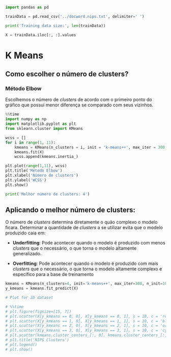 ```python
import pandas as pd

trainData = pd.read_csv('../docword.nips.txt', delimiter=' ')

print('Training data size:', len(trainData))
```

```python
X = trainData.iloc[:, :].values
```

# K Means
## Como escolher o número de clusters?

### Método Elbow

Escolhemos o número de *clusters* de acordo com o primeiro ponto do gráfico que
possui menor diferença se comparado com seus vizinhos.

```python
%%time
import numpy as np
import matplotlib.pyplot as plt
from sklearn.cluster import KMeans

wcss = []
for i in range(1, 11):
    kmeans = KMeans(n_clusters = i, init = 'k-means++', max_iter = 300, n_init = 10, random_state = 0, n_jobs=-1)
    kmeans.fit(X)
    wcss.append(kmeans.inertia_)

plt.plot(range(1,11), wcss)
plt.title('Método Elbow')
plt.xlabel('Número de clusters')
plt.ylabel('WCSS')
plt.show()

print('Melhor número de clusters: 4')
```

## Aplicando o melhor número de clusters:
O número de *clusters* determina diretamente o quão complexo o modelo ficara.
Determinar a quantidade de *clusters* a se utilizar evita que o modelo produzido
caia em:

* **Underfitting**: Pode acontecer quando o modelo é produzido com menos
*clusters* que o necessário, o que torna o modelo altamente generalizado.

* **Overfitting**: Pode acontecer quando o modelo é produzido com mais
*clusters* que o necessário, o que torna o modelo altamente complexo e
específico para a base de treinamento

```python
kmeans = KMeans(n_clusters=4, init='k-means++', max_iter=300, n_init=10, random_state=0, n_jobs=-1)
y_kmeans = kmeans.fit_predict(X)
```

```python
# Plot for 2D dataset

# %%time
# plt.figure(figsize=[15, 7])
# plt.scatter(X[y_kmeans == 0, 0], X[y_kmeans == 0, 1], s = 10, c = 'red', marker='v', label = 'Cluster 1')
# plt.scatter(X[y_kmeans == 1, 0], X[y_kmeans == 1, 1], s = 10, c = 'blue', marker='*', label = 'Cluster 2')
# plt.scatter(X[y_kmeans == 2, 0], X[y_kmeans == 2, 1], s = 10, c = 'orange', marker='s', label = 'Cluster 3')
# plt.scatter(X[y_kmeans == 3, 0], X[y_kmeans == 3, 1], s = 10, c = 'cyan', marker='o', label = 'Cluster 4')
# plt.scatter(kmeans.cluster_centers_[:, 0], kmeans.cluster_centers_[:, 1], s = 30, c = 'yellow', label = 'Centroids')
# plt.title('NIPS Clusters')
# plt.legend()
# plt.show()
```
